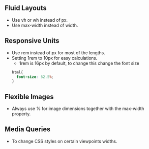 ## Fluid Layouts
- Use vh or wh instead of px.
- Use max-width instead of width.

## Responsive Units
- Use rem instead of px for most of the lengths.
- Setting 1rem to 10px for easy calculations.
  - 1rem is 16px by default, to change this change the font size
  ```css
  html{
    font-size: 62.5%;
  }
  ```

## Flexible Images
- Always use % for image dimensions together with the max-width property.

## Media Queries 
- To change CSS styles on certain viewpoints widths.


